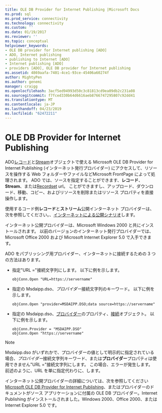 ```yaml
---
title: OLE DB Provider for Internet Publishing |Microsoft Docs
ms.prod: sql
ms.prod_service: connectivity
ms.technology: connectivity
ms.custom: ''
ms.date: 01/19/2017
ms.reviewer: ''
ms.topic: conceptual
helpviewer_keywords:
- OLE DB provider for Internet publishing [ADO]
- ADO, Internet publishing
- publishing to Internet [ADO]
- Internet publishing [ADO]
- providers [ADO], OLE DB provider for Internet publishing
ms.assetid: 4869aafa-7401-4ce1-93ce-45406a60274f
author: MightyPen
ms.author: genemi
manager: craigg
ms.openlocfilehash: 3acf5ed94993d50c3c81813cd9ea09db2c231a08
ms.sourcegitcommit: f7fced330b64d6616aeb8766747295807c92dd41
ms.translationtype: MT
ms.contentlocale: ja-JP
ms.lasthandoff: 04/23/2019
ms.locfileid: "62472211"
---
```

# <a name="the-ole-db-provider-for-internet-publishing"></a>OLE DB Provider for Internet Publishing
ADO[レコード](../../../ado/reference/ado-api/record-object-ado.md)と[Stream](../../../ado/reference/ado-api/stream-object-ado.md)オブジェクトで使える Microsoft OLE DB Provider for Internet Publishing (インターネット発行プロバイダー) にアクセスして、リソースを操作する Web フォルダーやファイルなどMicrosoft FrontPage によって処理されます。 ADO では、ソースを指定することができます、**レコード**、 **Stream**、または[Recordset](../../../ado/reference/ado-api/recordset-object-ado.md) url。 ことができますし、アップロード、ダウンロード、移動、コピー、およびリソースを削除またはリソース プロパティを直接操作します。  
  
 使用するコード例**レコード**と**ストリーム**公開インターネット プロバイダーは、次を参照してください。、[インターネットによる公開シナリオ](../../../ado/guide/data/internet-publishing-scenario.md)します。  
  
 インターネット公開プロバイダーは、Microsoft Windows 2000 と共にインストールされます。 以前のバージョンのインターネット発行プロバイダーでは、Microsoft Office 2000 および Microsoft Internet Explorer 5.0 で入手できます。  
  
 ADO をパブリッシング用プロバイダー、インターネットに接続するための 3 つの方法はあります。  
  
-   指定"URL ="接続文字列にします。 以下に例を示します。  
  
    ```  
    objConn.Open "URL=https://servername"  
    ```  
  
-   指定の Msdaipp.dso、*プロバイダー*接続文字列のキーワード。 以下に例を示します。  
  
    ```  
    objConn.Open "provider=MSDAIPP.DSO;data source=https://servername"  
    ```  
  
-   指定の Msdaipp.dso、[プロバイダー](../../../ado/reference/ado-api/provider-property-ado.md)のプロパティ、[接続](../../../ado/reference/ado-api/connection-object-ado.md)オブジェクト。 以下に例を示します。  
  
    ```  
    objConn.Provider = "MSDAIPP.DSO"  
    objConn.Open "https://servername"  
    ```  
  
> [!NOTE]
>  Msdaipp.dso がいずれかで、プロバイダーの値として明示的に指定されている場合、*プロバイダー*接続文字列キーワード、または**プロバイダー**プロパティは使用できません"URL ="接続文字列にします。 この場合、エラーが発生します。 前述のように、URL を単に指定代わりに、します。  
  
 インターネット公開プロバイダーの詳細については、次を参照してください[Microsoft OLE DB Provider for Internet Publishing](../../../ado/guide/appendixes/microsoft-ole-db-provider-for-internet-publishing.md)、またはプロバイダーのドキュメントがソース アプリケーションに付属の OLE DB プロバイダー。Internet Publishing がインストールされました。Windows 2000、Office 2000、または Internet Explorer 5.0 です。
